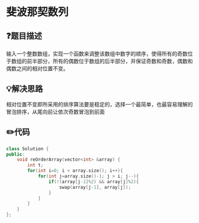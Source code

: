 # 斐波那契数列

## :question:题目描述
输入一个整数数组，实现一个函数来调整该数组中数字的顺序，使得所有的奇数位于数组的前半部分，所有的偶数位于数组的后半部分，并保证奇数和奇数，偶数和偶数之间的相对位置不变。

## :bulb:解决思路
相对位置不变即所采用的排序算法要是稳定的，选择一个最简单，也最容易理解的冒泡排序，从尾向前让依次奇数冒泡到前面

## :pencil2:代码
```c++
class Solution {
public:
    void reOrderArray(vector<int> &array) {
        int t;
        for(int i=0; i < array.size(); i++){
            for(int j=array.size()-1; j > i; j--){
                if(!(array[j-1]%2) && array[j]%2){
                    swap(array[j-1], array[j]);
                }
            }
        }
    }
};
```